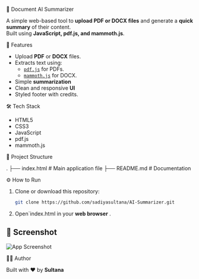 📄 Document AI Summarizer

A simple web-based tool to **upload PDF or DOCX files** and generate a **quick summary** of their content.  
Built using **JavaScript, pdf.js, and mammoth.js**.


🚀 Features
- Upload **PDF** or **DOCX** files.
- Extracts text using:
  - [`pdf.js`](https://mozilla.github.io/pdf.js/) for PDFs.
  - [`mammoth.js`](https://github.com/mwilliamson/mammoth.js) for DOCX.
- Simple **summarization**
- Clean and responsive **UI**
- Styled footer with credits.


 🛠️ Tech Stack
- HTML5
- CSS3 
- JavaScript 
- pdf.js
- mammoth.js


📂 Project Structure

.
├── index.html   # Main application file
├── README.md    # Documentation


⚙️ How to Run
1. Clone or download this repository:
   ```bash
   git clone https://github.com/sadiyasultana/AI-Summarizer.git

2. Open`index.html in your **web browser** .


## 📸 Screenshot
![App Screenshot](togo.png)


👩‍💻 Author

Built with ❤️ by **Sultana**


